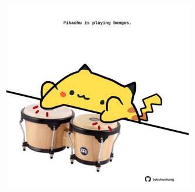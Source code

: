 <!-- built at 02/03/2021, 23:01:38 UTC -->
<p align="center">
  <img width="500" height="500" src="./ReadmeImage.svg">
</p>
